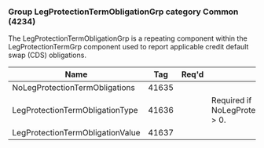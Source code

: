 ### Group LegProtectionTermObligationGrp category Common (4234)

The LegProtectionTermObligationGrp is a repeating component within the LegProtectionTermGrp component used to report applicable credit default swap (CDS) obligations.

| Name                             | Tag   | Req'd | Documentation                                          |
|----------------------------------|-------|----------|--------------------------------------------------------|
| NoLegProtectionTermObligations   | 41635 |       |                                                        |
| LegProtectionTermObligationType  | 41636 |       | Required if NoLegProtectionTermObligations(41635) > 0. |
| LegProtectionTermObligationValue | 41637 |       |                                                        |

